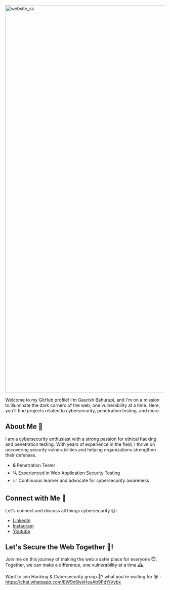 
<img width="1221" alt="website_ss" src="https://github.com/GaurishBahurupi/GaurishBahurupi.github.io/assets/139263378/230d6305-fde1-45ce-8e05-9335ba3c4b59">


Welcome to my GitHub profile! I'm Gaurish Bahurupi, and I'm on a mission to illuminate the dark corners of the web, one vulnerability at a time. Here, you'll find projects related to cybersecurity, penetration testing, and more.

## About Me 👤

I am a cybersecurity enthusiast with a strong passion for ethical hacking and penetration testing. With years of experience in the field, I thrive on uncovering security vulnerabilities and helping organizations strengthen their defenses.

- 🔒 Penetration Tester
- 🔍 Experienced in Web Application Security Testing
- 📈 Continuous learner and advocate for cybersecurity awareness

## Connect with Me 👥

Let's connect and discuss all things cybersecurity 😃:

- [LinkedIn](https://www.linkedin.com/in/gaurish-bahurupi)
- [Instagram](https://instagram.com/what.the.hac)
- [Youtube](https://youtube.com/@WhatTheHac)


## Let's Secure the Web Together 🚀!

Join me on this journey of making the web a safer place for everyone 😇. Together, we can make a difference, one vulnerability at a time 🕰️.

Want to join Hacking & Cybersecurity group 🤔? what you're waiting for 😎 - https://chat.whatsapp.com/EW9n5lykHesAb9PdYjVybx
